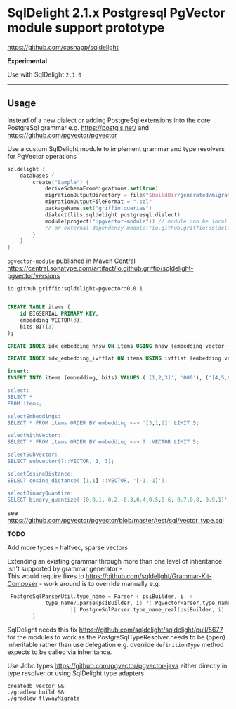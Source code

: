 # SqlDelight 2.1.x Postgresql PgVector module support prototype 

https://github.com/cashapp/sqldelight

**Experimental**

Use with SqlDelight `2.1.0`

---

## Usage

Instead of a new dialect or adding PostgreSql extensions into the core PostgreSql grammar e.g. https://postgis.net/ and https://github.com/pgvector/pgvector

Use a custom SqlDelight module to implement grammar and type resolvers for PgVector operations

```kotlin
sqldelight {
    databases {
        create("Sample") {
            deriveSchemaFromMigrations.set(true)
            migrationOutputDirectory = file("$buildDir/generated/migrations")
            migrationOutputFileFormat = ".sql"
            packageName.set("griffio.queries")
            dialect(libs.sqldelight.postgresql.dialect)
            module(project(":pgvector-module")) // module can be local project
            // or external dependency module("io.github.griffio:sqldelight-pgvector:0.0.1")
        }
    }
}
```

`pgvector-module` published in Maven Central https://central.sonatype.com/artifact/io.github.griffio/sqldelight-pgvector/versions

`io.github.griffio:sqldelight-pgvector:0.0.1`

```sql

CREATE TABLE items (
    id BIGSERIAL PRIMARY KEY,
    embedding VECTOR(3),
    bits BIT(3)
);

CREATE INDEX idx_embedding_hnsw ON items USING hnsw (embedding vector_l2_ops);

CREATE INDEX idx_embedding_ivfflat ON items USING ivfflat (embedding vector_l2_ops) WITH (lists = 100);

insert:
INSERT INTO items (embedding, bits) VALUES ('[1,2,3]', '000'), ('[4,5,6], '111');

select:
SELECT *
FROM items;

selectEmbeddings:
SELECT * FROM items ORDER BY embedding <-> '[3,1,2]' LIMIT 5;

selectWithVector:
SELECT * FROM items ORDER BY embedding <-> ?::VECTOR LIMIT 5;

selectSubVector:
SELECT subvector(?::VECTOR, 1, 3);

selectCosineDistance:
SELECT cosine_distance('[1,1]'::VECTOR, '[-1,-1]');

selectBinaryQuantize:
SELECT binary_quantize('[0,0.1,-0.2,-0.3,0.4,0.5,0.6,-0.7,0.8,-0.9,1]'::VECTOR);
```

see https://github.com/pgvector/pgvector/blob/master/test/sql/vector_type.sql

**TODO**

Add more types - halfvec, sparse vectors 

Extending an existing grammar through more than one level of inheritance isn't supported by grammar generator -  
This would require fixes to https://github.com/sqldelight/Grammar-Kit-Composer - work around is to override manually e.g.

```kotlin
 PostgreSqlParserUtil.type_name = Parser { psiBuilder, i ->
            type_name?.parse(psiBuilder, i) ?: PgvectorParser.type_name_real(psiBuilder, i)
                    || PostgreSqlParser.type_name_real(psiBuilder, i)
        }
```

SqlDelight needs this fix https://github.com/sqldelight/sqldelight/pull/5677 for the modules to work as the
PostgreSqlTypeResolver needs to be (open) inheritable rather than use delegation e.g. override `definitionType` method
expects to be called via inheritance.

Use Jdbc types https://github.com/pgvector/pgvector-java either directly in type resolver or using SqlDelight type adapters

```shell
createdb vector && 
./gradlew build &&
./gradlew flywayMigrate
```
